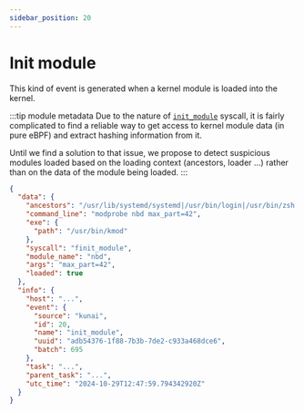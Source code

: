 ```yaml
---
sidebar_position: 20
---
```


# Init module

This kind of event is generated when a kernel module is loaded into the kernel.

:::tip module metadata
Due to the nature of [`init_module`](https://man7.org/linux/man-pages/man2/init_module.2.html) syscall, it is fairly complicated to find a reliable way to get access to kernel module data (in pure eBPF) and extract hashing information from it.

Until we find a solution to that issue, we propose to detect suspicious modules loaded based on the loading context (ancestors, loader ...) rather than on the data of the module being loaded.
:::

```json
{
  "data": {
    "ancestors": "/usr/lib/systemd/systemd|/usr/bin/login|/usr/bin/zsh|/usr/bin/bash|/usr/bin/xinit|/usr/bin/i3|/usr/bin/bash|/usr/bin/urxvt|/usr/bin/zsh|/usr/bin/bash|/usr/bin/sudo|/usr/bin/sudo",
    "command_line": "modprobe nbd max_part=42",
    "exe": {
      "path": "/usr/bin/kmod"
    },
    "syscall": "finit_module",
    "module_name": "nbd",
    "args": "max_part=42",
    "loaded": true
  },
  "info": {
    "host": "...",
    "event": {
      "source": "kunai",
      "id": 20,
      "name": "init_module",
      "uuid": "adb54376-1f88-7b3b-7de2-c933a468dce6",
      "batch": 695
    },
    "task": "...",
    "parent_task": "...",
    "utc_time": "2024-10-29T12:47:59.794342920Z"
  }
}
```
